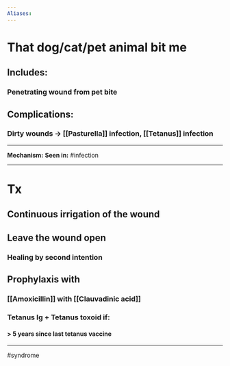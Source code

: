 ```yaml
---
Aliases:
---
```

# That dog/cat/pet animal bit me
## Includes:
### Penetrating wound from pet bite
## Complications:
### Dirty wounds -> [[Pasturella]] infection, [[Tetanus]] infection


---
**Mechanism:**
**Seen in:** #infection 

---
# Tx
## Continuous irrigation of the wound
## Leave the wound open 
### Healing by second intention
## Prophylaxis with 
### [[Amoxicillin]] with [[Clauvadinic acid]]
### Tetanus Ig + Tetanus toxoid if:
#### > 5 years since last tetanus vaccine

---
#syndrome 